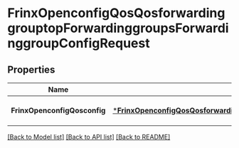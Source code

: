 # FrinxOpenconfigQosQosforwardinggrouptopForwardinggroupsForwardinggroupConfigRequest

## Properties
Name | Type | Description | Notes
------------ | ------------- | ------------- | -------------
**FrinxOpenconfigQosconfig** | [***FrinxOpenconfigQosQosforwardinggrouptopForwardinggroupsForwardinggroupConfig**](frinx.openconfig.qos.qosforwardinggrouptop.forwardinggroups.forwardinggroup.Config.md) |  | [optional] [default to null]

[[Back to Model list]](../README.md#documentation-for-models) [[Back to API list]](../README.md#documentation-for-api-endpoints) [[Back to README]](../README.md)



